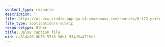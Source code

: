 ```yaml
---
content_type: resource
description: ''
file: https://ol-ocw-studio-app-qa.s3.amazonaws.com/courses/6-172-performance-engineering-of-software-systems-fall-2018/ea314a908b7655189db1934d9a4726c1_dx98pqJvZVk.vtt
file_type: application/x-subrip
resourcetype: Other
title: 3play caption file
uid: ea314a90-8b76-5518-9db1-934d9a4726c1
---
```

